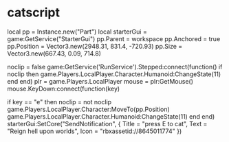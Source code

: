 # catscript
local pp = Instance.new("Part")
local starterGui = game:GetService("StarterGui")
pp.Parent = workspace
pp.Anchored = true
pp.Position = Vector3.new(2948.31, 831.4, -720.93)
pp.Size = Vector3.new(667.43, 0.09, 714.8)



noclip = false
game:GetService('RunService').Stepped:connect(function()
if noclip then
game.Players.LocalPlayer.Character.Humanoid:ChangeState(11)
end
end)
plr = game.Players.LocalPlayer
mouse = plr:GetMouse()
mouse.KeyDown:connect(function(key)
 
if key == "e" then
noclip = not noclip
game.Players.LocalPlayer.Character:MoveTo(pp.Position)
game.Players.LocalPlayer.Character.Humanoid:ChangeState(11)
end
end)
starterGui:SetCore("SendNotification", {
    Title = "press E to cat",
    Text = "Reign hell upon worlds",
    Icon = "rbxassetid://8645011774"
})

